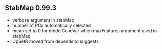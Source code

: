 ## StabMap 0.99.3
* verbose argument in stabMap
* number of PCs automatically selected
* mean set to 0 for modelGeneVar when maxFeatures argument used in stabMap
* UpSetR moved from depends to suggests
